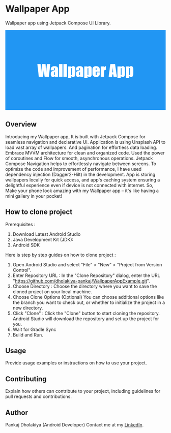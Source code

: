 # Wallpaper App

Wallpaper app using Jetpack Compose UI Library.

![Project Image](https://github.com/dholakiya-pankaj/WallpaperAppExample/blob/master/Wallpaper_App.png)

## Overview

Introducing my Wallpaper app, It is built with Jetpack Compose for seamless navigation and declarative UI. Application is using Unsplash API to load vast array of wallpapers. And pagination for effortless data loading. Embrace MVVM architecture for clean and organized code. Used the power of coroutines and Flow for smooth, asynchronous operations. Jetpack Compose Navigation helps to effortlessly navigate between screens. To optimize the code and improvement of performance, I have used dependency injection (Dagger2-Hilt) in the development. App is storing wallpapers locally for quick access, and app's caching system ensuring a delightful experience even if device is not connected with internet. So, Make your phone look amazing with my Wallpaper app – it's like having a mini gallery in your pocket!

## How to clone project

Prerequisites : 
1. Download Latest Android Studio
2. Java Development Kit (JDK):
3. Android SDK

Here is step by step guides on how to clone project :
1. Open Android Studio and select "File" > "New" > "Project from Version Control".
2. Enter Repository URL :
In the "Clone Repository" dialog, enter the URL "https://github.com/dholakiya-pankaj/WallpaperAppExample.git". 
3. Choose Directory :
Choose the directory where you want to save the cloned project on your local machine.
4. Choose Clone Options (Optional)
You can choose additional options like the branch you want to check out, or whether to initialize the project in a new directory.
5. Click "Clone" :
Click the "Clone" button to start cloning the repository. Android Studio will download the repository and set up the project for you.
6. Wait for Gradle Sync
7. Build and Run.

## Usage

Provide usage examples or instructions on how to use your project.

## Contributing

Explain how others can contribute to your project, including guidelines for pull requests and contributions.

## Author
Pankaj Dholakiya (Android Developer)
Contact me at my [LinkedIn](https://www.linkedin.com/in/pankaj-dholakiya-b47a63189/).
